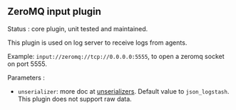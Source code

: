 ZeroMQ input plugin
---

Status : core plugin, unit tested and maintained.

This plugin is used on log server to receive logs from agents.

Example: ``input://zeromq://tcp://0.0.0.0:5555``, to open a zeromq socket on port 5555.

Parameters :
* ``unserializer``: more doc at [unserializers](unserializers.md). Default value to ``json_logstash``. This plugin does not support raw data.

